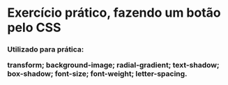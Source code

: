 <strong>

<h1>Exercício prático, fazendo um botão pelo CSS</h1>

<h3>
Utilizado para prática:

transform;
background-image;
radial-gradient;
text-shadow;
box-shadow;
font-size;
font-weight;
letter-spacing.
</h3>

</strong>
